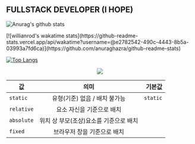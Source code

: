 ## FULLSTACK DEVELOPER (I HOPE)

![Anurag's github stats](https://github-readme-stats.vercel.app/api?username=00-yykim&show_icons=true&theme=radical)

<div>
[![willianrod's wakatime stats](https://github-readme-stats.vercel.app/api/wakatime?username=@e2782542-490c-4443-8b5a-03993a7fd6ca)](https://github.com/anuraghazra/github-readme-stats)

[![Top Langs](https://github-readme-stats.vercel.app/api/top-langs/?username=00-yykim)](https://github.com/anuraghazra/github-readme-stats)
</div>

<div align=center>
  <a href="https://hits.seeyoufarm.com"><img src="https://hits.seeyoufarm.com/api/count/incr/badge.svg?url=https%3A%2F%2Fgithub.com%2F00-yykim&count_bg=%2379C83D&title_bg=%23555555&icon=&icon_color=%23E7E7E7&title=hits&edge_flat=false"></a>
</div>

| 값 | 의미 | 기본값 |
|---|:---:|---:|
| `static` | 유형(기준) 없음 / 배치 불가능 | `static` |
| `relative` | 요소 자신을 기준으로 배치 |  |
| `absolute` | 위치 상 부모(조상)요소를 기준으로 배치 |  |
| `fixed` | 브라우저 창을 기준으로 배치 |  |
